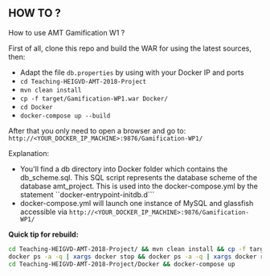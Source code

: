 ## HOW TO ?

How to use AMT Gamification W1 ?

First of all, clone this repo and build the WAR for using the latest sources, then:

- Adapt the file ``db.properties`` by using with your Docker IP and ports
- ``cd Teaching-HEIGVD-AMT-2018-Project``
- ``mvn clean install``
- ``cp -f target/Gamification-WP1.war Docker/``
- ``cd Docker``
- ``docker-compose up --build``

After that you only need to open a browser and go to: ``http://<YOUR_DOCKER_IP_MACHINE>:9876/Gamification-WP1/``

Explanation:

- You'll find a db directory into Docker folder which contains the db_scheme.sql. This SQL script represents
the database scheme of the database amt_project. This is used into the docker-compose.yml by the statement ``docker-entrypoint-initdb.d```
- docker-compose.yml will launch one instance of MySQL and glassfish accessible via ``http://<YOUR_DOCKER_IP_MACHINE>:9876/Gamification-WP1/``

**Quick tip for rebuild:**

```bash
cd Teaching-HEIGVD-AMT-2018-Project/ && mvn clean install && cp -f target/Gamification-WP1.war Docker
docker ps -a -q | xargs docker stop && docker ps -a -q | xargs docker rm -v
cd Teaching-HEIGVD-AMT-2018-Project/Docker && docker-compose up
```
